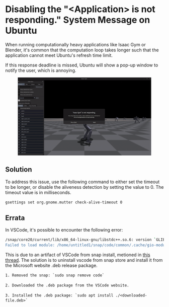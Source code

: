 # Disabling the "\<Application> is not responding." System Message on Ubuntu

When running computationally heavy applications like Isaac Gym or Blender, it's common that the computation loop takes longer such that the application cannot meet Ubuntu's refresh time limit.&#x20;

If this response deadline is missed, Ubuntu will show a pop-up window to notify the user, which is annoying.

<figure><img src="../../.gitbook/assets/image (3) (1) (1).png" alt=""><figcaption></figcaption></figure>

## Solution

To address this issue, use the following command to either set the timeout to be longer, or disable the aliveness detection by setting the value to 0. The timeout value is in milliseconds.

```bash
gsettings set org.gnome.mutter check-alive-timeout 0
```



## Errata

In VSCode, it's possible to encounter the following error:

```bash
/snap/core20/current/lib/x86_64-linux-gnu/libstdc++.so.6: version `GLIBCXX_3.4.29' not found (required by /lib64/libproxy.so.1)
Failed to load module: /home/untitled1/snap/code/common/.cache/gio-modules/libgiolibproxy.so
```



This is due to an artifact of VSCode from snap install, metioned in [this thread](https://github.com/microsoft/vscode/issues/180629). The solution is to uninstall vscode from snap store and install it from the Microsoft website .deb release package.



```
1. Removed the snap: `sudo snap remove code`

2. Downloaded the .deb package from the VSCode website.

3. Installed the .deb package: `sudo apt install ./<downloaded-file.deb>`
```

